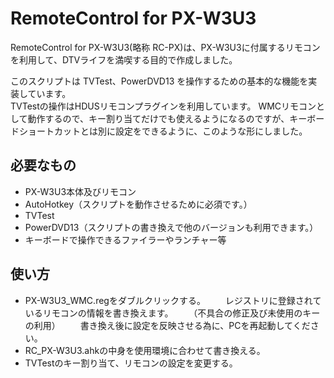 RemoteControl for PX-W3U3
==========================================
RemoteControl for PX-W3U3(略称 RC-PX)は、PX-W3U3に付属するリモコンを利用して、DTVライフを満喫する目的で作成しました。

このスクリプトは TVTest、PowerDVD13 を操作するための基本的な機能を実装しています。  
TVTestの操作はHDUSリモコンプラグインを利用しています。
WMCリモコンとして動作するので、キー割り当てだけでも使えるようになるのですが、キーボードショートカットとは別に設定をできるように、このような形にしました。


必要なもの
----------
* PX-W3U3本体及びリモコン
* AutoHotkey（スクリプトを動作させるために必須です。）
* TVTest
* PowerDVD13（スクリプトの書き換えで他のバージョンも利用できます。）
* キーボードで操作できるファイラーやランチャー等


使い方
------
* PX-W3U3_WMC.regをダブルクリックする。
　　レジストリに登録されているリモコンの情報を書き換えます。
　　（不具合の修正及び未使用のキーの利用）
　　書き換え後に設定を反映させる為に、PCを再起動してください。
* RC_PX-W3U3.ahkの中身を使用環境に合わせて書き換える。
* TVTestのキー割り当て、リモコンの設定を変更する。
